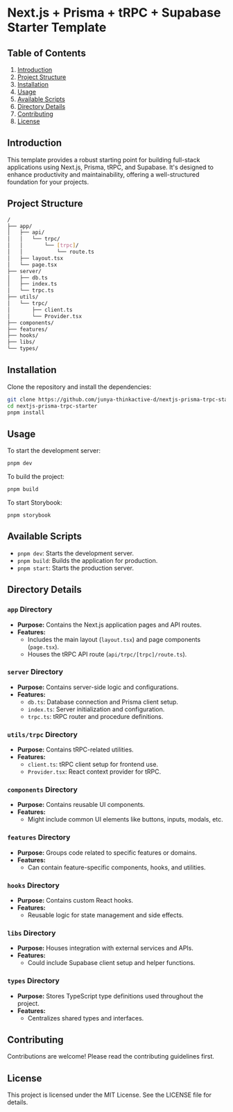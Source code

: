 # Next.js + Prisma + tRPC + Supabase Starter Template

## Table of Contents

1. [Introduction](#introduction)
2. [Project Structure](#project-structure)
3. [Installation](#installation)
4. [Usage](#usage)
5. [Available Scripts](#available-scripts)
6. [Directory Details](#directory-details)
7. [Contributing](#contributing)
8. [License](#license)

## Introduction

This template provides a robust starting point for building full-stack applications using Next.js, Prisma, tRPC, and Supabase. It's designed to enhance productivity and maintainability, offering a well-structured foundation for your projects.

## Project Structure

```bash
/
├── app/
│   ├── api/
│   │   └── trpc/
│   │       └── [trpc]/
│   │           └── route.ts
│   ├── layout.tsx
│   └── page.tsx
├── server/
│   ├── db.ts
│   ├── index.ts
│   └── trpc.ts
├── utils/
│   └── trpc/
│       ├── client.ts
│       └── Provider.tsx
├── components/
├── features/
├── hooks/
├── libs/
└── types/
```

## Installation

Clone the repository and install the dependencies:

```bash
git clone https://github.com/junya-thinkactive-d/nextjs-prisma-trpc-starter.git
cd nextjs-prisma-trpc-starter
pnpm install
```

## Usage

To start the development server:

```bash
pnpm dev
```

To build the project:

```bash
pnpm build
```

To start Storybook:

```bush
pnpm storybook
```

## Available Scripts

- `pnpm dev`: Starts the development server.
- `pnpm build`: Builds the application for production.
- `pnpm start`: Starts the production server.

## Directory Details

### `app` Directory

- **Purpose:** Contains the Next.js application pages and API routes.
- **Features:**
  - Includes the main layout (`layout.tsx`) and page components (`page.tsx`).
  - Houses the tRPC API route (`api/trpc/[trpc]/route.ts`).

### `server` Directory

- **Purpose:** Contains server-side logic and configurations.
- **Features:**
  - `db.ts`: Database connection and Prisma client setup.
  - `index.ts`: Server initialization and configuration.
  - `trpc.ts`: tRPC router and procedure definitions.

### `utils/trpc` Directory

- **Purpose:** Contains tRPC-related utilities.
- **Features:**
  - `client.ts`: tRPC client setup for frontend use.
  - `Provider.tsx`: React context provider for tRPC.

### `components` Directory

- **Purpose:** Contains reusable UI components.
- **Features:**
  - Might include common UI elements like buttons, inputs, modals, etc.

### `features` Directory

- **Purpose:** Groups code related to specific features or domains.
- **Features:**
  - Can contain feature-specific components, hooks, and utilities.

### `hooks` Directory

- **Purpose:** Contains custom React hooks.
- **Features:**
  - Reusable logic for state management and side effects.

### `libs` Directory

- **Purpose:** Houses integration with external services and APIs.
- **Features:**
  - Could include Supabase client setup and helper functions.

### `types` Directory

- **Purpose:** Stores TypeScript type definitions used throughout the project.
- **Features:**
  - Centralizes shared types and interfaces.

## Contributing

Contributions are welcome! Please read the contributing guidelines first.

## License

This project is licensed under the MIT License. See the LICENSE file for details.
